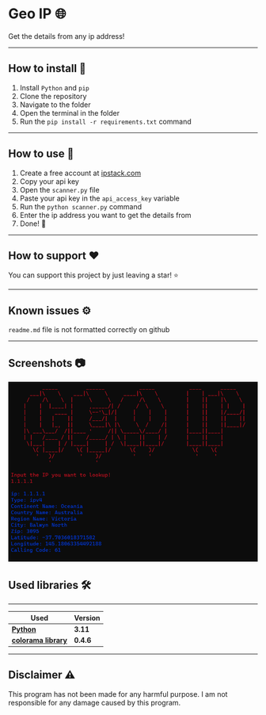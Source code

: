<h1>Geo IP 🌐</h1>
<p>Get the details from any ip address!</p>

---

<h2>How to install 🚀</h2>

1. Install `Python` and `pip`
2. Clone the repository
3. Navigate to the folder
4. Open the terminal in the folder
5. Run the `pip install -r requirements.txt` command

---

<h2>How to use 📝</h2>

1. Create a free account at <a href="https://ipstack.com/">ipstack.com</a>
2. Copy your api key
3. Open the `scanner.py` file
4. Paste your api key in the `api_access_key` variable
5. Run the `python scanner.py` command
6. Enter the ip address you want to get the details from
7. Done! 🎉

---

<h2>How to support ❤️</h2>

You can support this project by just leaving a star! ⭐

---

<h2>Known issues ⚙️</h2>

`readme.md` file is not formatted correctly on github

---

<h2>Screenshots 📷</h2>

![img.png](img.png)

<h2>Used libraries 🛠️</h2>

---

| **Used**                                                                       | **Version** |
|--------------------------------------------------------------------------------|-------------|
| **<a href="https://www.python.org/downloads/release/python-3113/">Python</a>** | **3.11**    |
| **<a href="https://pypi.org/project/colorama/">colorama library</a>**          | **0.4.6**   |

---

<h2>Disclaimer ⚠️</h2>
This program has not been made for any harmful purpose. I am not responsible for any damage caused by this program.
